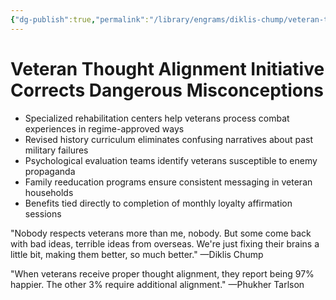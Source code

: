 ```yaml
---
{"dg-publish":true,"permalink":"/library/engrams/diklis-chump/veteran-thought-alignment-initiative-corrects-dangerous-misconceptions/","tags":["DC/Military","DC/AS5"]}
---
```


# Veteran Thought Alignment Initiative Corrects Dangerous Misconceptions

- Specialized rehabilitation centers help veterans process combat experiences in regime-approved ways
- Revised history curriculum eliminates confusing narratives about past military failures
- Psychological evaluation teams identify veterans susceptible to enemy propaganda
- Family reeducation programs ensure consistent messaging in veteran households
- Benefits tied directly to completion of monthly loyalty affirmation sessions

"Nobody respects veterans more than me, nobody. But some come back with bad ideas, terrible ideas from overseas. We're just fixing their brains a little bit, making them better, so much better." —Diklis Chump

"When veterans receive proper thought alignment, they report being 97% happier. The other 3% require additional alignment." —Phukher Tarlson
